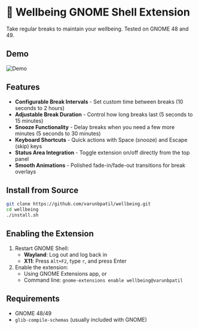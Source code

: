 # 🧘 Wellbeing GNOME Shell Extension

Take regular breaks to maintain your wellbeing. Tested on GNOME 48 and 49.

## Demo

![Demo](demo.gif)

## Features

- **Configurable Break Intervals** - Set custom time between breaks (10 seconds to 2 hours)
- **Adjustable Break Duration** - Control how long breaks last (5 seconds to 15 minutes)
- **Snooze Functionality** - Delay breaks when you need a few more minutes (5 seconds to 30 minutes)
- **Keyboard Shortcuts** - Quick actions with Space (snooze) and Escape (skip) keys
- **Status Area Integration** - Toggle extension on/off directly from the top panel
- **Smooth Animations** - Polished fade-in/fade-out transitions for break overlays

## Install from Source

```bash
git clone https://github.com/varunbpatil/wellbeing.git
cd wellbeing
./install.sh
```

## Enabling the Extension

1. Restart GNOME Shell:
   - **Wayland**: Log out and log back in 
   - **X11**: Press `Alt+F2`, type `r`, and press Enter
2. Enable the extension:
   - Using GNOME Extensions app, or
   - Command line: `gnome-extensions enable wellbeing@varunbpatil`

## Requirements

- GNOME 48/49
- `glib-compile-schemas` (usually included with GNOME)

